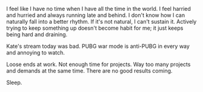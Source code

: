 I feel like I have no time when I have all the time in the world. I feel harried and hurried and always running late and behind. I don't know how I can naturally fall into a better rhythm. If it's not natural, I can't sustain it. Actively trying to keep something up doesn't become habit for me; it just keeps being hard and draining.

Kate's stream today was bad. PUBG war mode is anti-PUBG in every way and annoying to watch.

Loose ends at work. Not enough time for projects. Way too many projects and demands at the same time. There are no good results coming.

Sleep.
